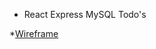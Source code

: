 * React Express MySQL Todo's

*[Wireframe](https://whimsical.com/fullstack-app-BCGJhmacRdbAbSnXVcWqqB)
